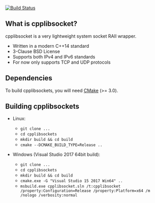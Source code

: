 [![Build Status](https://ci.appveyor.com/api/projects/status/github/proxict/cpplibsocket?svg=true)](https://ci.appveyor.com/api/projects/status/github/proxict/cpplibsocket?svg=true)

What is cpplibsocket?
---------------------

cpplibsocket is a very lightweight system socket RAII wrapper.

 - Written in a modern C++14 standard
 - 3-Clause BSD License
 - Supports both IPv4 and IPv6 standards
 - For now only supports TCP and UDP protocols

Dependencies
------------
 
To build cpplibsockets, you will need [CMake](https://cmake.org/) (>= 3.0).

Building cpplibsockets
----------------------
 
 - Linux:
   - `git clone ...`
   - `cd cpplibsockets`
   - `mkdir build && cd build`
   - `cmake --DCMAKE_BUILD_TYPE=Release ..`
  
 - Windows (Visual Studio 2017 64bit build):
   - `git clone ...`
   - `cd cpplibsockets`
   - `mkdir build && cd build`
   - `cmake.exe -G "Visual Studio 15 2017 Win64" ..`
   - `msbuild.exe cpplibsocket.sln /t:cpplibsocket /property:Configuration=Release /property:Platform=x64 /m /nologo /verbosity:normal`
